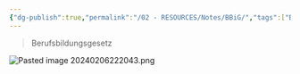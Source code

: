 ```yaml
---
{"dg-publish":true,"permalink":"/02 - RESOURCES/Notes/BBiG/","tags":["BBiG"],"noteIcon":"","updated":"2024-08-06T15:06:50.000+02:00"}
---
```


>Berufsbildungsgesetz

![Pasted image 20240206222043.png](/img/user/02%20-%20RESOURCES/Files/IMG/Pasted%20image%2020240206222043.png)